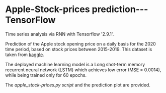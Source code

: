# Apple-Stock-prices prediction---TensorFlow
Time series analysis via RNN with Tensorflow '2.9.1'.

Prediction of the Apple stock opening price on a daily basis for the 2020 time period, based on stock prices between 2015-2019. This dataset is taken from [kaggle](https://www.kaggle.com/datasets/suyashlakhani/apple-stock-prices-20152020).

The deployed machine learning model is a Long shot-term memory recurrent neural network (LSTM) which achieves low error (MSE = 0.0014), while being trained only for 60 epochs. 

The *apple_stock-prices.py script* and the prediction plot are provided. 
